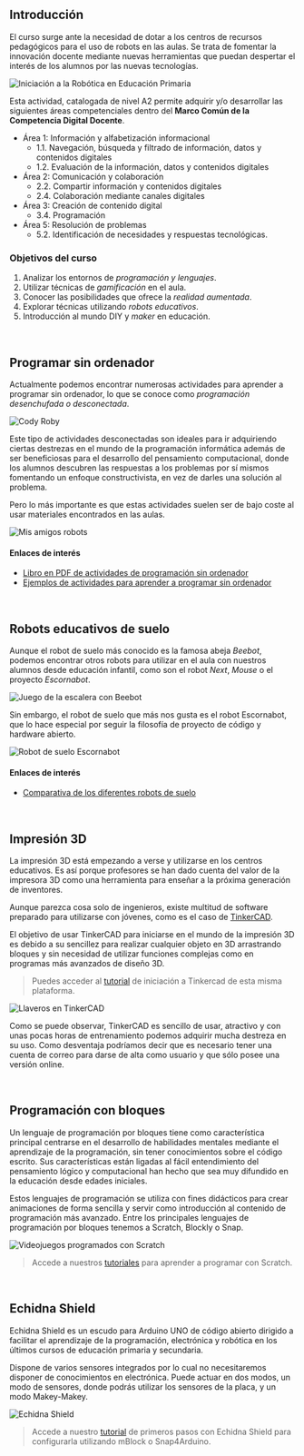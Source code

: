 ## Introducción

El curso surge ante la necesidad de dotar a los centros de recursos pedagógicos para el uso de robots en las aulas. Se trata de fomentar la innovación docente mediante nuevas herramientas que puedan despertar el interés de los alumnos por las nuevas tecnologías.

![](img/preview.jpg "Iniciación a la Robótica en Educación Primaria")

Esta actividad, catalogada de nivel A2 permite adquirir y/o desarrollar las siguientes áreas competenciales dentro del **Marco Común de la Competencia Digital Docente**.

- Área 1: Información y alfabetización informacional
  - 1.1. Navegación, búsqueda y filtrado de información, datos y contenidos digitales
  - 1.2. Evaluación de la información, datos y contenidos digitales
- Área 2: Comunicación y colaboración
  - 2.2. Compartir información y contenidos digitales
  - 2.4. Colaboración mediante canales digitales
- Área 3: Creación de contenido digital
  - 3.4. Programación
- Área 5: Resolución de problemas
  - 5.2. Identificación de necesidades y respuestas tecnológicas.

### Objetivos del curso

1. Analizar los entornos de *programación y lenguajes*.
2. Utilizar técnicas de *gamificación* en el aula.
3. Conocer las posibilidades que ofrece la *realidad aumentada*.
4. Explorar técnicas utilizando *robots educativos*.
5. Introducción al mundo DIY y *maker* en educación.



<br />


## Programar sin ordenador

Actualmente podemos encontrar numerosas actividades para aprender a programar sin ordenador, lo que se conoce como *programación desenchufada o desconectada*.

![](img/cody-roby.jpg "Cody Roby")

Este tipo de actividades desconectadas son ideales para ir adquiriendo ciertas destrezas en el mundo de la programación informática además de ser beneficiosas para el desarrollo del pensamiento computacional, donde los alumnos descubren las respuestas a los problemas por sí mismos fomentando un enfoque constructivista, en vez de darles una solución al problema. 

Pero lo más importante es que estas actividades suelen ser de bajo coste al usar materiales encontrados en las aulas.

![](img/mis-amigos-robots.jpg "Mis amigos robots")

#### Enlaces de interés

- <a target="_blank" href="https://classic.csunplugged.org/books/">Libro en PDF de actividades de programación sin ordenador</a>
- <a target="_blank" href="https://www.programoergosum.es/blog/aprender-a-programar-sin-ordenador/">Ejemplos de actividades para aprender a programar sin ordenador</a>



<br />



## Robots educativos de suelo

Aunque el robot de suelo más conocido es la famosa abeja *Beebot*, podemos encontrar otros robots para utilizar en el aula con nuestros alumnos desde educación infantil, como son el robot *Next*, *Mouse* o el proyecto *Escornabot*.

![](img/beebot.jpg "Juego de la escalera con Beebot")

Sin embargo, el robot de suelo que más nos gusta es el robot Escornabot, que lo hace especial por seguir la filosofía de proyecto de código y hardware abierto.

![](img/escornabot.jpg "Robot de suelo Escornabot")

#### Enlaces de interés

- <a target="_blank" href="https://www.programoergosum.es/blog/robots-educativos-de-suelo/">Comparativa de los diferentes robots de suelo</a>



<br />



## Impresión 3D

La impresión 3D está empezando a verse y utilizarse en los centros educativos. Es así porque profesores se han dado cuenta del valor de la impresora 3D como una herramienta para enseñar a la próxima generación de inventores.

Aunque parezca cosa solo de ingenieros, existe multitud de software preparado para utilizarse con jóvenes, como es el caso de <a target="_blank" href="https://www.tinkercad.com/">TinkerCAD</a>.

El objetivo de usar TinkerCAD para iniciarse en el mundo de la impresión 3D es debido a su sencillez para realizar cualquier objeto en 3D arrastrando bloques y sin necesidad de utilizar funciones complejas como en programas más avanzados de diseño 3D.

> Puedes acceder al <a target="_blank" href="https://www.programoergosum.com/cursos-online/impresion-3d/902-introduccion-a-tinkercad/introduccion">tutorial</a> de iniciación a Tinkercad de esta misma plataforma.

![](img/tinkercad.jpg "Llaveros en TinkerCAD")

Como se puede observar, TinkerCAD es sencillo de usar, atractivo y con unas pocas horas de entrenamiento podemos adquirir mucha destreza en su uso. Como desventaja podríamos decir que es necesario tener una cuenta de correo para darse de alta como usuario y que sólo posee una versión online.



<br />



## Programación con bloques

Un lenguaje de programación por bloques tiene como característica principal centrarse en el desarrollo de habilidades mentales mediante el aprendizaje de la programación, sin tener conocimientos sobre el código escrito. Sus características están ligadas al fácil entendimiento del pensamiento lógico y computacional han hecho que sea muy difundido en la educación desde edades iniciales.

Estos lenguajes de programación se utiliza con fines didácticos para crear animaciones de forma sencilla y servir como introducción al contenido de programación más avanzado. Entre los principales lenguajes de programación por bloques tenemos a Scratch, Blockly o Snap.

![](img/5.jpg "Videojuegos programados con Scratch")

> Accede a nuestros <a target="_blank" href="https://www.programoergosum.com/cursos-online/scratch">tutoriales</a> para aprender a programar con Scratch.



<br />



## Echidna Shield

Echidna Shield es un escudo para Arduino UNO de código abierto dirigido a facilitar el aprendizaje de la programación, electrónica y robótica en los últimos cursos de educación primaria y secundaria.

Dispone de varios sensores integrados por lo cual no necesitaremos disponer de conocimientos en electrónica. Puede actuar en dos modos, un modo de sensores, donde podrás utilizar los sensores de la placa, y un modo Makey-Makey.

![](img/6.jpg "Echidna Shield")

> Accede a nuestro <a target="_blank" href="https://www.programoergosum.com/cursos-online/robotica-educativa/604-robotica-educativa-con-echidna-shield/introduccion">tutorial</a> de primeros pasos con Echidna Shield para configurarla utilizando mBlock o Snap4Arduino.


<!--
<br />



## Materiales

- <a target="_blank" href="">Diapositivas del curso</a>
-->
